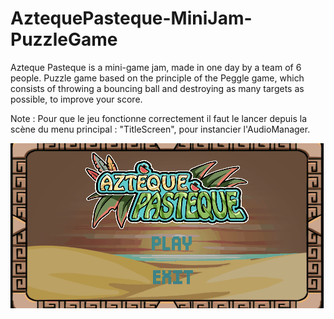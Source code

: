 # AztequePasteque-MiniJam-PuzzleGame
Azteque Pasteque is a mini-game jam, made in one day by a team of 6 people.  Puzzle game based on the principle of the Peggle game, which consists of throwing a bouncing ball and destroying as many targets as possible, to improve your score.

Note :
Pour que le jeu fonctionne correctement il faut le lancer depuis la scène du menu principal : "TitleScreen",
pour instancier l'AudioManager.

![](https://github.com/Allosius27/AztequePasteque-MiniJam-PuzzleGame/blob/master/Animation07.gif)
